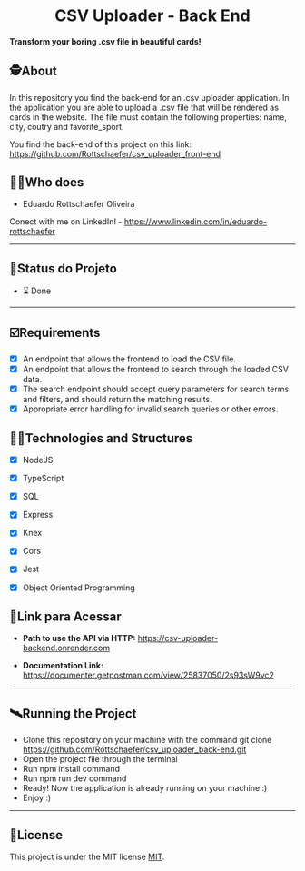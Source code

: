 <h1 align="center">
     CSV Uploader - Back End
</h1>

<h4 align="left">
    Transform your boring .csv file in beautiful cards!  
</h4>


##  🕵About

In this repository you find the back-end for an .csv uploader application. In the application you are able to upload a .csv file that will be rendered as cards in the website.
The file must contain the following properties: name, city, coutry and favorite_sport.

You find the back-end of this project on this link: https://github.com/Rottschaefer/csv_uploader_front-end


##  👩🏾Who does

- Eduardo Rottschaefer Oliveira

Conect with me on LinkedIn! - https://www.linkedin.com/in/eduardo-rottschaefer

---
##  🧭Status do Projeto

 - ⌛ Done

---

## ☑️Requirements

- [x] An endpoint that allows the frontend to load the CSV file.
- [x] An endpoint that allows the frontend to search through the loaded CSV data.
- [x] The search endpoint should accept query parameters for search terms and filters, and should return the matching results.
- [x] Appropriate error handling for invalid search queries or other errors.

## 👨‍💻Technologies and Structures

- [x] NodeJS
- [x] TypeScript
- [x] SQL
- [x] Express
- [x] Knex
- [x] Cors
- [x] Jest
- [x] Object Oriented Programming 



## 🔗Link para Acessar

- **Path to use the API via HTTP:** https://csv-uploader-backend.onrender.com

- **Documentation Link:** https://documenter.getpostman.com/view/25837050/2s93sW9vc2

---


## 🛰Running the Project

- Clone this repository on your machine with the command git clone https://github.com/Rottschaefer/csv_uploader_back-end.git
- Open the project file through the terminal
- Run npm install command
- Run npm run dev command
- Ready! Now the application is already running on your machine :)
- Enjoy :)

---

## 📝License

This project is under the MIT license [MIT](./LICENSE).
